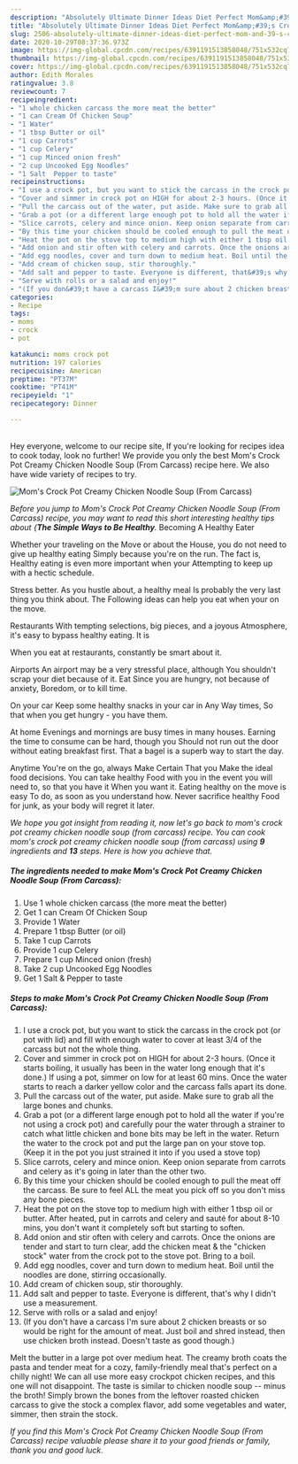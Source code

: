 ```yaml
---
description: "Absolutely Ultimate Dinner Ideas Diet Perfect Mom&amp;#39;s Crock Pot Creamy Chicken Noodle Soup (From Carcass)"
title: "Absolutely Ultimate Dinner Ideas Diet Perfect Mom&amp;#39;s Crock Pot Creamy Chicken Noodle Soup (From Carcass)"
slug: 2506-absolutely-ultimate-dinner-ideas-diet-perfect-mom-and-39-s-crock-pot-creamy-chicken-noodle-soup-from-carcass
date: 2020-10-29T08:37:36.973Z
image: https://img-global.cpcdn.com/recipes/6391191513858048/751x532cq70/moms-crock-pot-creamy-chicken-noodle-soup-from-carcass-recipe-main-photo.jpg
thumbnail: https://img-global.cpcdn.com/recipes/6391191513858048/751x532cq70/moms-crock-pot-creamy-chicken-noodle-soup-from-carcass-recipe-main-photo.jpg
cover: https://img-global.cpcdn.com/recipes/6391191513858048/751x532cq70/moms-crock-pot-creamy-chicken-noodle-soup-from-carcass-recipe-main-photo.jpg
author: Edith Morales
ratingvalue: 3.8
reviewcount: 7
recipeingredient:
- "1 whole chicken carcass the more meat the better"
- "1 can Cream Of Chicken Soup"
- "1 Water"
- "1 tbsp Butter or oil"
- "1 cup Carrots"
- "1 cup Celery"
- "1 cup Minced onion fresh"
- "2 cup Uncooked Egg Noodles"
- "1 Salt  Pepper to taste"
recipeinstructions:
- "I use a crock pot, but you want to stick the carcass in the crock pot (or pot with lid) and fill with enough water to cover at least 3/4 of the carcass but not the whole thing."
- "Cover and simmer in crock pot on HIGH for about 2-3 hours. (Once it starts boiling, it usually has been in the water long enough that it&#39;s done.) If using a pot, simmer on low for at least 60 mins. Once the water starts to reach a darker yellow color and the carcass falls apart its done."
- "Pull the carcass out of the water, put aside. Make sure to grab all the large bones and chunks."
- "Grab a pot (or a different large enough pot to hold all the water if you&#39;re not using a crock pot) and carefully pour the water through a strainer to catch what little chicken and bone bits may be left in the water. Return the water to the crock pot and put the large pan on your stove top. (Keep it in the pot you just strained it into if you used a stove top)"
- "Slice carrots, celery and mince onion. Keep onion separate from carrots and celery as it&#39;s going in later than the other two."
- "By this time your chicken should be cooled enough to pull the meat off the carcass. Be sure to feel ALL the meat you pick off so you don&#39;t miss any bone pieces."
- "Heat the pot on the stove top to medium high with either 1 tbsp oil or butter. After heated, put in carrots and celery and sauté for about 8-10 mins, you don&#39;t want it completely soft but starting to soften."
- "Add onion and stir often with celery and carrots. Once the onions are tender and start to turn clear, add the chicken meat &amp; the &#34;chicken stock&#34; water from the crock pot to the stove pot. Bring to a boil."
- "Add egg noodles, cover and turn down to medium heat. Boil until the noodles are done, stirring occasionally."
- "Add cream of chicken soup, stir thoroughly."
- "Add salt and pepper to taste. Everyone is different, that&#39;s why I didn&#39;t use a measurement."
- "Serve with rolls or a salad and enjoy!"
- "(If you don&#39;t have a carcass I&#39;m sure about 2 chicken breasts or so would be right for the amount of meat. Just boil and shred instead, then use chicken broth instead. Doesn&#39;t taste as good though.)"
categories:
- Recipe
tags:
- moms
- crock
- pot

katakunci: moms crock pot 
nutrition: 197 calories
recipecuisine: American
preptime: "PT37M"
cooktime: "PT41M"
recipeyield: "1"
recipecategory: Dinner

---
```

<br>
Hey everyone, welcome to our recipe site, If you're looking for recipes idea to cook today, look no further! We provide you only the best Mom&#39;s Crock Pot Creamy Chicken Noodle Soup (From Carcass) recipe here. We also have wide variety of recipes to try.
<br>


![Mom&#39;s Crock Pot Creamy Chicken Noodle Soup (From Carcass)](https://img-global.cpcdn.com/recipes/6391191513858048/751x532cq70/moms-crock-pot-creamy-chicken-noodle-soup-from-carcass-recipe-main-photo.jpg)

<i>Before you jump to Mom&#39;s Crock Pot Creamy Chicken Noodle Soup (From Carcass) recipe, you may want to read this short interesting healthy tips about {<strong>The Simple Ways to Be Healthy</strong>.</i>
Becoming A Healthy Eater

Whether your traveling on the Move or about the
House, you do not need to give up healthy eating
Simply because you're on the run. The fact is,
Healthy eating is even more important when your
Attempting to keep up with a hectic schedule.


Stress better. As you hustle about, a healthy meal
Is probably the very last thing you think about. The
Following ideas can help you eat when your on the move.

Restaurants
With tempting selections, big pieces, and a joyous 
Atmosphere, it's easy to bypass healthy eating. It is 


When you eat at restaurants, constantly be smart
about it.

Airports
An airport may be a very stressful place, although
You shouldn't scrap your diet because of it. Eat
Since you are hungry, not because of anxiety,
Boredom, or to kill time.

On your car
Keep some healthy snacks in your car in Any Way times,
So that when you get hungry - you have them.

At home
Evenings and mornings are busy times in many houses.
Earning the time to consume can be hard, though you
Should not run out the door without eating breakfast
first. 
That a bagel is a superb way to start the day.

Anytime You're on the go, always Make Certain That you
Make the ideal food decisions. You can take healthy
Food with you in the event you will need to, so that you have it
When you want it. Eating healthy on the move is easy
To do, as soon as you understand how. Never sacrifice healthy
Food for junk, as your body will regret it later.


<i>We hope you got insight from reading it, now let's go back to mom&#39;s crock pot creamy chicken noodle soup (from carcass) recipe. You can cook mom&#39;s crock pot creamy chicken noodle soup (from carcass) using <strong>9</strong> ingredients and <strong>13</strong> steps. Here is how you achieve that.
</i>

##### The ingredients needed to make Mom&#39;s Crock Pot Creamy Chicken Noodle Soup (From Carcass):

1. Use 1 whole chicken carcass (the more meat the better)
1. Get 1 can Cream Of Chicken Soup
1. Provide 1 Water
1. Prepare 1 tbsp Butter (or oil)
1. Take 1 cup Carrots
1. Provide 1 cup Celery
1. Prepare 1 cup Minced onion (fresh)
1. Take 2 cup Uncooked Egg Noodles
1. Get 1 Salt &amp; Pepper to taste


##### Steps to make Mom&#39;s Crock Pot Creamy Chicken Noodle Soup (From Carcass):

1. I use a crock pot, but you want to stick the carcass in the crock pot (or pot with lid) and fill with enough water to cover at least 3/4 of the carcass but not the whole thing.
1. Cover and simmer in crock pot on HIGH for about 2-3 hours. (Once it starts boiling, it usually has been in the water long enough that it&#39;s done.) If using a pot, simmer on low for at least 60 mins. Once the water starts to reach a darker yellow color and the carcass falls apart its done.
1. Pull the carcass out of the water, put aside. Make sure to grab all the large bones and chunks.
1. Grab a pot (or a different large enough pot to hold all the water if you&#39;re not using a crock pot) and carefully pour the water through a strainer to catch what little chicken and bone bits may be left in the water. Return the water to the crock pot and put the large pan on your stove top. (Keep it in the pot you just strained it into if you used a stove top)
1. Slice carrots, celery and mince onion. Keep onion separate from carrots and celery as it&#39;s going in later than the other two.
1. By this time your chicken should be cooled enough to pull the meat off the carcass. Be sure to feel ALL the meat you pick off so you don&#39;t miss any bone pieces.
1. Heat the pot on the stove top to medium high with either 1 tbsp oil or butter. After heated, put in carrots and celery and sauté for about 8-10 mins, you don&#39;t want it completely soft but starting to soften.
1. Add onion and stir often with celery and carrots. Once the onions are tender and start to turn clear, add the chicken meat &amp; the &#34;chicken stock&#34; water from the crock pot to the stove pot. Bring to a boil.
1. Add egg noodles, cover and turn down to medium heat. Boil until the noodles are done, stirring occasionally.
1. Add cream of chicken soup, stir thoroughly.
1. Add salt and pepper to taste. Everyone is different, that&#39;s why I didn&#39;t use a measurement.
1. Serve with rolls or a salad and enjoy!
1. (If you don&#39;t have a carcass I&#39;m sure about 2 chicken breasts or so would be right for the amount of meat. Just boil and shred instead, then use chicken broth instead. Doesn&#39;t taste as good though.)


Melt the butter in a large pot over medium heat. The creamy broth coats the pasta and tender meat for a cozy, family-friendly meal that&#39;s perfect on a chilly night! We can all use more easy crockpot chicken recipes, and this one will not disappoint. The taste is similar to chicken noodle soup -- minus the broth! Simply brown the bones from the leftover roasted chicken carcass to give the stock a complex flavor, add some vegetables and water, simmer, then strain the stock. 

<i>If you find this Mom&#39;s Crock Pot Creamy Chicken Noodle Soup (From Carcass) recipe valuable please share it to your good friends or family, thank you and good luck.</i>
